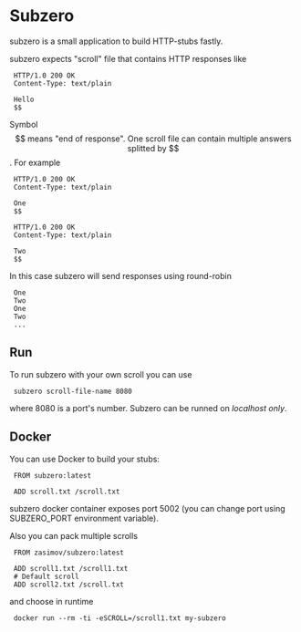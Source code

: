Subzero
=======

subzero is a small application to build HTTP-stubs fastly.

subzero expects "scroll" file that contains HTTP responses like

     HTTP/1.0 200 OK
     Content-Type: text/plain

     Hello
     $$

Symbol $$ means "end of response". One scroll file can contain multiple answers
splitted by $$. For example


     HTTP/1.0 200 OK
     Content-Type: text/plain

     One
     $$

     HTTP/1.0 200 OK
     Content-Type: text/plain

     Two
     $$

In this case subzero will send responses using round-robin

     One
     Two
     One
     Two
     ...

Run
---

To run subzero with your own scroll you can use

     subzero scroll-file-name 8080

where 8080 is a port's number. Subzero can be runned on *localhost only*.


Docker
------

You can use Docker to build your stubs:

     FROM subzero:latest

     ADD scroll.txt /scroll.txt

subzero docker container exposes port 5002 (you can change port using SUBZERO_PORT environment variable).

Also you can pack multiple scrolls 

     FROM zasimov/subzero:latest

     ADD scroll1.txt /scroll1.txt
     # Default scroll
     ADD scroll2.txt /scroll.txt


and choose in runtime

     docker run --rm -ti -eSCROLL=/scroll1.txt my-subzero
